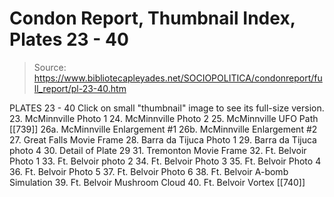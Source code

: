 # Condon Report, Thumbnail Index, Plates 23 - 40

> Source: https://www.bibliotecapleyades.net/SOCIOPOLITICA/condonreport/full_report/pl-23-40.htm

PLATES 23 - 40
Click on small "thumbnail" image to see its full-size version.
23. McMinnville Photo 1
24. McMinnville Photo 2
25. McMinnville UFO Path
[[739]]
26a. McMinnville Enlargement #1
26b. McMinnville Enlargement #2
27. Great Falls Movie Frame
28. Barra da Tijuca Photo 1
29. Barra da Tijuca photo 4
30. Detail of Plate 29
31. Tremonton Movie Frame
32. Ft. Belvoir Photo 1
33. Ft. Belvoir photo 2
34. Ft. Belvoir Photo 3
35. Ft. Belvoir Photo 4
36. Ft. Belvoir Photo 5
37. Ft. Belvoir Photo 6
38. Ft. Belvoir A-bomb Simulation
39. Ft. Belvoir Mushroom Cloud
40. Ft. Belvoir Vortex
[[740]]
